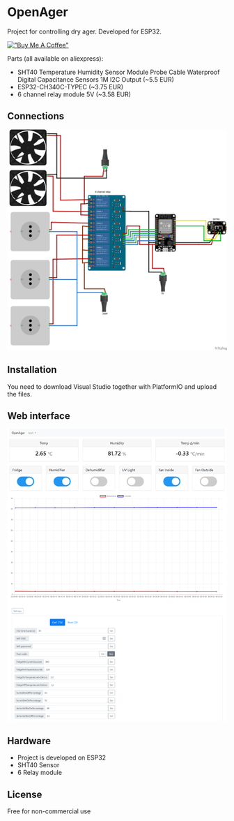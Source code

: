 # OpenAger

Project for controlling dry ager. Developed for ESP32.

[!["Buy Me A Coffee"](https://www.buymeacoffee.com/assets/img/custom_images/orange_img.png)](https://buycoffee.to/stefunk)

Parts (all available on aliexpress):

- SHT40 Temperature Humidity Sensor Module Probe Cable Waterproof Digital Capacitance Sensors 1M I2C Output (~5.5 EUR)
- ESP32-CH340C-TYPEC (~3.75 EUR)
- 6 channel relay module 5V (~3.58 EUR)

##  Connections

![Schematics](schematic.png)

##  Installation

You need to download Visual Studio together with PlatformIO and upload the files. 

## Web interface

![Screenshot](ss.png)

## Hardware

* Project is developed on ESP32
* SHT40 Sensor
* 6 Relay module

## License

Free for non-commercial use


